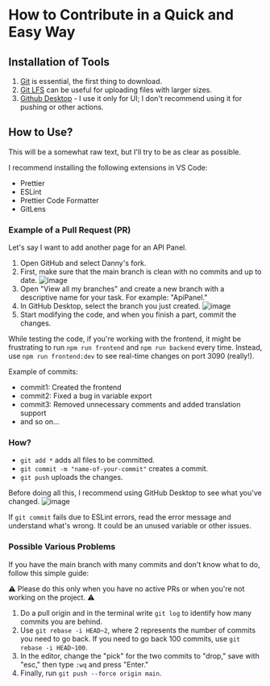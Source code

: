 # How to Contribute in a Quick and Easy Way

## Installation of Tools

1. [Git](https://git-scm.com/downloads) is essential, the first thing to download.
2. [Git LFS](https://git-lfs.com/) can be useful for uploading files with larger sizes.
3. [Github Desktop](https://desktop.github.com/) - I use it only for UI; I don't recommend using it for pushing or other actions.

## How to Use?

This will be a somewhat raw text, but I'll try to be as clear as possible.

I recommend installing the following extensions in VS Code:
- Prettier
- ESLint
- Prettier Code Formatter
- GitLens

### Example of a Pull Request (PR)

Let's say I want to add another page for an API Panel.

1. Open GitHub and select Danny's fork.
2. First, make sure that the main branch is clean with no commits and up to date.
   ![image](https://github.com/Berry-13/LibreChat/assets/81851188/4d627ee7-0f59-458f-8723-4f0eae447dd9)
3. Open "View all my branches" and create a new branch with a descriptive name for your task. For example: "ApiPanel."
4. In GitHub Desktop, select the branch you just created.
   ![image](https://github.com/Berry-13/LibreChat/assets/81851188/dd4374b8-419a-4406-97a3-999ba4118397)
5. Start modifying the code, and when you finish a part, commit the changes.

While testing the code, if you're working with the frontend, it might be frustrating to run `npm run frontend` and `npm run backend` every time. Instead, use `npm run frontend:dev` to see real-time changes on port 3090 (really!).

Example of commits:
- commit1: Created the frontend
- commit2: Fixed a bug in variable export
- commit3: Removed unnecessary comments and added translation support
- and so on...

### How?

- `git add *` adds all files to be committed.
- `git commit -m "name-of-your-commit"` creates a commit.
- `git push` uploads the changes.

Before doing all this, I recommend using GitHub Desktop to see what you've changed.
   ![image](https://github.com/Berry-13/LibreChat/assets/81851188/a04a7e81-7c75-4c77-8463-d35f603bedf7)

If `git commit` fails due to ESLint errors, read the error message and understand what's wrong. It could be an unused variable or other issues.

### Possible Various Problems

If you have the main branch with many commits and don't know what to do, follow this simple guide:

⚠️ Please do this only when you have no active PRs or when you're not working on the project. ⚠️

1. Do a pull origin and in the terminal write `git log` to identify how many commits you are behind.
2. Use `git rebase -i HEAD~2`, where 2 represents the number of commits you need to go back. If you need to go back 100 commits, use `git rebase -i HEAD~100`.
3. In the editor, change the "pick" for the two commits to "drop," save with "esc," then type `:wq` and press "Enter."
4. Finally, run `git push --force origin main`.
